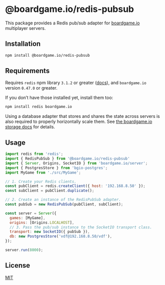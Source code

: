 # @boardgame.io/redis-pubsub

This package provides a Redis pub/sub adapter for [boardgame.io](https://boardgame.io/) multiplayer servers.

## Installation

```sh
npm install @boardgame.io/redis-pubsub
```

## Requirements

Requires `redis` npm library `3.1.2` or greater ([docs](https://github.com/NodeRedis/node-redis)), and `boardgame.io` version `0.47.0` or greater.

If you don’t have those installed yet, install them too:

```sh
npm install redis boardgame.io
```

Using a database adapter that stores and shares the state across servers is also required to properly horizontally scale them. See [the boardgame.io storage docs](https://boardgame.io/documentation/#/storage) for details.

## Usage

```js
import redis from 'redis';
import { RedisPubSub } from '@boardgame.io/redis-pubsub'
import { Server, Origins, SocketIO } from 'boardgame.io/server';
import { PostgresStore } from 'bgio-postgres';
import MyGame from './src/MyGame';

// 1. Create your Redis clients.
const pubClient = redis.createClient({ host: '192.168.8.50' });
const subClient = pubClient.duplicate();

// 2. Create an instance of the RedisPubSub adapter.
const pubSub = new RedisPubSub(pubClient, subClient);

const server = Server({
  games: [MyGame],
  origins: [Origins.LOCALHOST],
  // 3. Pass the pub/sub instance to the SocketIO transport class.
  transport: new SocketIO({ pubSub }),
  db: new PostgresStore('vdf@192.168.8.50/vdf'),
});

server.run(8000);
```

## License

[MIT](LICENSE)
